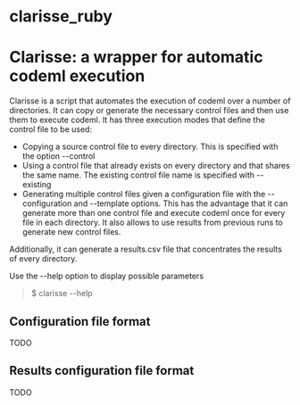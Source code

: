# clarisse_ruby

Clarisse: a wrapper for automatic codeml execution
==================================================
Clarisse is a script that automates the execution of codeml over a number of directories. It can copy or generate the necessary control files and then use them to execute codeml. It has three execution modes that define the control file to be used:
- Copying a source control file to every directory. This is specified with the option --control
- Using a control file that already exists on every directory and that shares the same name. The existing control file name is specified with --existing
- Generating multiple control files given a configuration file with the --configuration and --template options. This has the advantage that it can generate more than one control file and execute codeml once for every file in each directory. It also allows to use results from previous runs to generate new control files.

Additionally, it can generate a results.csv file that concentrates the results of every directory.

Use the --help option to display possible parameters

> $ clarisse --help

Configuration file format
--------------------------------------------------
TODO

Results configuration file format
--------------------------------------------------
TODO

